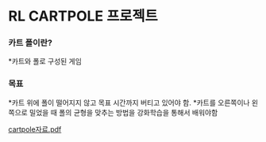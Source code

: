 # RL CARTPOLE 프로젝트

### 카트 폴이란?
*카트와 폴로 구성된 게임
### 목표
*카트 위에 폴이 떨어지지 않고 목표 시간까지 버티고 있어야 함.​
*카트를 오른쪽이나 왼쪽으로 밀었을 때 폴의 균형을 맞추는 방법을 강화학습을 통해서 배워야함​

[cartpole자료.pdf](https://github.com/matrix215/RL_cartpole_project/files/14384052/cartpole.pdf)
